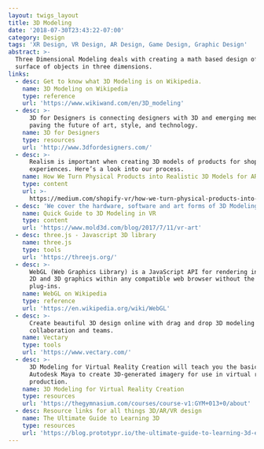 ```yaml
---
layout: twigs_layout
title: 3D Modeling
date: '2018-07-30T23:43:22-07:00'
category: Design
tags: 'XR Design, VR Design, AR Design, Game Design, Graphic Design'
abstract: >-
  Three Dimensional Modeling deals with creating a math based design of the
  surface of objects in three dimensions.
links:
  - desc: Get to know what 3D Modeling is on Wikipedia.
    name: 3D Modeling on Wikipedia
    type: reference
    url: 'https://www.wikiwand.com/en/3D_modeling'
  - desc: >-
      3D for Designers is connecting designers with 3D and emerging mediums
      paving the future of art, style, and technology.
    name: 3D for Designers
    type: resources
    url: 'http://www.3dfordesigners.com/'
  - desc: >-
      Realism is important when creating 3D models of products for shopping
      experiences. Here’s a look into our process.
    name: How We Turn Physical Products into Realistic 3D Models for AR
    type: content
    url: >-
      https://medium.com/shopify-vr/how-we-turn-physical-products-into-realistic-3d-models-for-ar-13f9dc20d964
  - desc: 'We cover the hardware, software and art forms of 3D Modeling in VR.'
    name: Quick Guide to 3D Modeling in VR
    type: content
    url: 'https://www.mold3d.com/blog/2017/7/11/vr-art'
  - desc: three.js - Javascript 3D library
    name: three.js
    type: tools
    url: 'https://threejs.org/'
  - desc: >-
      WebGL (Web Graphics Library) is a JavaScript API for rendering interactive
      2D and 3D graphics within any compatible web browser without the use of
      plug-ins.
    name: WebGL on Wikipedia
    type: reference
    url: 'https://en.wikipedia.org/wiki/WebGL'
  - desc: >-
      Create beautiful 3D design online with drag and drop 3D modeling tool for
      collaboration and teams.
    name: Vectary
    type: tools
    url: 'https://www.vectary.com/'
  - desc: >-
      3D Modeling for Virtual Reality Creation will teach you the basics of
      Autodesk Maya to create 3D-generated imagery for use in virtual reality
      production.
    name: 3D Modeling for Virtual Reality Creation
    type: resources
    url: 'https://thegymnasium.com/courses/course-v1:GYM+013+0/about'
  - desc: Resource links for all things 3D/AR/VR design
    name: The Ultimate Guide to Learning 3D
    type: resources
    url: 'https://blog.prototypr.io/the-ultimate-guide-to-learning-3d-e69a3a64231e'
---
```


